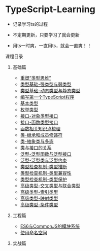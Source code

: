 # TypeScript-Learning

* 记录学习ts的过程

* 不定期更新，只要学习了就会更新

* 用ts一时爽，一直用ts，就会一直爽！！

课程目录

1. 基础篇
    *  [重塑“类型思维”](./01-基础篇/01-重塑“类型思维”/重塑“类型思维”.md)
    *  [类型基础-强类型与弱类型](./01-基础篇/02-类型基础-强类型与弱类型/强类型与弱类型.md)
    *  [类型基础-动态类型与静态类型](./01-基础篇/03-类型基础-动态类型与静态类型/类型基础-动态类型与静态类型.md)
    *  [编写第一个TypeScript程序](./01-基础篇/04-编写第一个TypeScript程序/编写第一个TypeScript程序.md)
    *  [基本类型](./01-基础篇/05-基本类型/基本类型.md)
    *  [枚举类型](./01-基础篇/06-枚举类型/枚举类型.md)
    *  [接口-对象类型接口](./01-基础篇/07-接口-对象类型接口/接口-对象类型接口.md)
    *  [接口-函数类型接口](./01-基础篇/08-接口-函数类型接口/接口-函数类型接口.md)
    *  [函数相关知识点梳理](./01-基础篇/09-函数相关知识点梳理/函数相关知识点梳理.md)
    *  [类-继承和成员修饰符](./01-基础篇/10-类-继承和成员修饰符/类-继承和成员修饰符.md)
    *  [类-抽象类与多态](./01-基础篇/11-类-抽象类与多态/类-抽象类与多态.md)
    *  [类与接口的关系](./01-基础篇/12-类与接口的关系/类与接口的关系.md)
    *  [泛型-泛型函数与泛型接口](./01-基础篇/13-泛型-泛型函数与泛型接口/泛型-泛型函数与泛型接口.md)
    *  [泛型-泛型类与泛型约束](./01-基础篇/14-泛型-泛型类与泛型约束/泛型-泛型类与泛型约束.md)
    *  [类型检查机制-类型推断](./01-基础篇/15-类型检查机制-类型推断/类型检查机制-类型推断.md)
    *  [类型检查机制-类型兼容性](./01-基础篇/16-类型检查机制-类型兼容性/类型检查机制-类型兼容性.md)
    *  [类型检查机制-类型保护](./01-基础篇/17-类型检查机制-类型保护/类型检查机制-类型保护.md)
    *  [高级类型-交叉类型与联合类型](./01-基础篇/18-高级类型-交叉类型与联合类型/高级类型-交叉类型与联合类型.md)
    *  [高级类型-索引类型](./01-基础篇/19-高级类型-索引类型/高级类型-索引类型.md)
    *  [高级类型-映射类型](./01-基础篇/20-高级类型-映射类型/高级类型-映射类型.md)
    *  [高级类型-条件类型](./01-基础篇/21-高级类型-条件类型/高级类型-条件类型.md)
    
2. 工程篇
    *  [ES6与CommonJS的模块系统](./02-工程篇/22-ES6与CommonJS的模块系统/ES6与CommonJS的模块系统.md)
    *  [使用命名空间](./02-工程篇/23-使用命名空间/使用命名空间.md)

3. 实战篇

